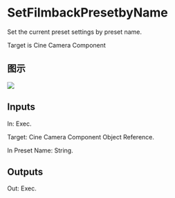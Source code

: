# SetFilmbackPresetbyName

Set the current preset settings by preset name.

Target is Cine Camera Component

## 图示

![]($-20221218-18162598.png)

## Inputs

In: Exec.

Target: Cine Camera Component Object Reference.

In Preset Name: String.  

## Outputs

Out: Exec.

